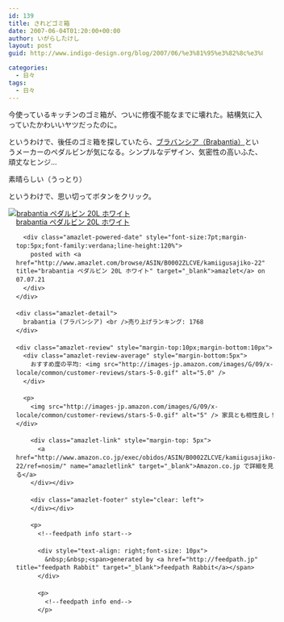 ```yaml
---
id: 139
title: されどゴミ箱
date: 2007-06-04T01:20:00+00:00
author: いがらしたけし
layout: post
guid: http://www.indigo-design.org/blog/2007/06/%e3%81%95%e3%82%8c%e3%81%a9%e3%82%b4%e3%83%9f%e7%ae%b1/

categories:
  - 日々
tags:
  - 日々
---
```

今使っているキッチンのゴミ箱が、ついに修復不能なまでに壊れた。結構気に入っていたかわいいヤツだったのに。

というわけで、後任のゴミ箱を探していたら、[ブラバンシア（Brabantia）](http://www.brabantia.com/)というメーカーのペダルビンが気になる。シンプルなデザイン、気密性の高いふた、頑丈なヒンジ…

素晴らしい（うっとり）

というわけで、思い切ってボタンをクリック。

<div class="amazlet-box" style="margin-bottom:0px">
  <div class="amazlet-image" style="float:left">
    <a href="http://www.amazon.co.jp/exec/obidos/ASIN/B0002ZLCVE/kamiigusajiko-22/ref=nosim/" name="amazletlink" target="_blank"><img src="http://ec1.images-amazon.com/images/I/01P8D1K49NL.jpg" alt="brabantia ペダルビン 20L ホワイト" style="border: none" /></a>
  </div>
  
  <div class="amazlet-info" style="float:left;margin-left:15px;line-height:120%">
    <div class="amazlet-name" style="margin-bottom:10px;line-height:120%">
      <a href="http://www.amazon.co.jp/exec/obidos/ASIN/B0002ZLCVE/kamiigusajiko-22/ref=nosim/" name="amazletlink" target="_blank">brabantia ペダルビン 20L ホワイト</a> 
      
      <div class="amazlet-powered-date" style="font-size:7pt;margin-top:5px;font-family:verdana;line-height:120%">
        posted with <a href="http://www.amazlet.com/browse/ASIN/B0002ZLCVE/kamiigusajiko-22" title="brabantia ペダルビン 20L ホワイト" target="_blank">amazlet</a> on 07.07.21
      </div>
    </div>
    
    <div class="amazlet-detail">
      brabantia (ブラバンシア) <br />売り上げランキング: 1768
    </div>
    
    <div class="amazlet-review" style="margin-top:10px;margin-bottom:10px">
      <div class="amazlet-review-average" style="margin-bottom:5px">
        おすすめ度の平均: <img src="http://images-jp.amazon.com/images/G/09/x-locale/common/customer-reviews/stars-5-0.gif" alt="5.0" />
      </div>
      
      <p>
        <img src="http://images-jp.amazon.com/images/G/09/x-locale/common/customer-reviews/stars-5-0.gif" alt="5" /> 家具とも相性良し！</div> 
        
        <div class="amazlet-link" style="margin-top: 5px">
          <a href="http://www.amazon.co.jp/exec/obidos/ASIN/B0002ZLCVE/kamiigusajiko-22/ref=nosim/" name="amazletlink" target="_blank">Amazon.co.jp で詳細を見る</a>
        </div></div> 
        
        <div class="amazlet-footer" style="clear: left">
        </div></div> 
        
        <p>
          <!--feedpath info start-->
          
          <div style="text-align: right;font-size: 10px">
            &nbsp;&nbsp;<span>generated by <a href="http://feedpath.jp" title="feedpath Rabbit" target="_blank">feedpath Rabbit</a></span>
          </div>
          
          <p>
            <!--feedpath info end-->
          </p>
